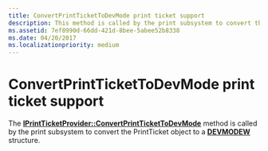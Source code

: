 ```yaml
---
title: ConvertPrintTicketToDevMode print ticket support
description: This method is called by the print subsystem to convert the PrintTicket object to a DEVMODEW structure.
ms.assetid: 7ef8990d-66dd-421d-8bee-5abee52b8338
ms.date: 04/20/2017
ms.localizationpriority: medium
---
```


# ConvertPrintTicketToDevMode print ticket support


The [**IPrintTicketProvider::ConvertPrintTicketToDevMode**](https://msdn.microsoft.com/library/windows/hardware/ff554363) method is called by the print subsystem to convert the PrintTicket object to a [**DEVMODEW**](https://msdn.microsoft.com/library/windows/hardware/ff552837) structure.

 

 




